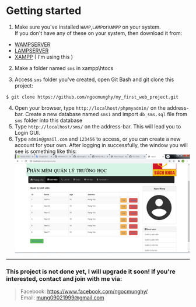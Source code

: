 Getting started
===============

1. Make sure you've installed `WAMP`,`LAMP`or`XAMPP` on your system.<br>
If you don't have any of these on your system, then download it from:
  - [WAMPSERVER](https://www.wampserver.com/en/) 
  - [LAMPSERVER](https://bitnami.com/stack/lamp/installer) 
  - [XAMPP](https://www.apachefriends.org/download.html) ( I'm using this )

2. Make a folder named `sms` in xampp\htocs

3. Access `sms` folder you've created, open Git Bash and git clone this project:
```
$ git clone https://github.com/ngocmunghy/my_first_web_project.git
```
4. Open your browser, type `http://localhost/phpmyadmin/` on the address-bar. Create a new database named `sms1` and import `db_sms.sql` file from `sms` folder into this database
5. Type `http://localhost/sms/` on the address-bar. This will lead you to Login GUI.
6. Type `admin@gmail.com` and `123456` to access, or you can create a new account for your own. After logging in successfully, the window you will see is something like this:
![image info](image/login.png)
---
### This project is not done yet, I will upgrade it soon! If you're interested, contact and join with me via:
> Facebook: https://www.facebook.com/ngocmunghy/ <br>
> Email: mung09021999@gmail.com
